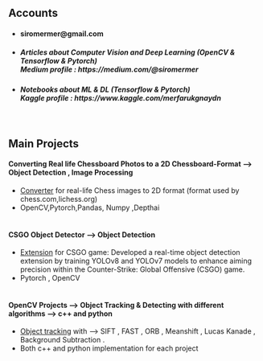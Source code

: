 
## Accounts
- <h4> siromermer@gmail.com </h3>

- <h5> Articles about Computer Vision and Deep Learning (OpenCV & Tensorflow & Pytorch) <br> Medium profile : https://medium.com/@siromermer</h5>

- <h5> Notebooks about ML & DL (Tensorflow & Pytorch)<br> Kaggle profile : https://www.kaggle.com/merfarukgnaydn</h5>
<br>

## Main Projects <br>

####  Converting Real life Chessboard Photos to a 2D Chessboard-Format --> Object Detection , Image Processing 
- <a href="https://github.com/siromermer/Dynamic-Chess-Board-Piece-Extraction">Converter</a> for real-life Chess images to 2D format  (format used by chess.com,lichess.org)  <BR>
- OpenCV,Pytorch,Pandas, Numpy ,Depthai <br><br>

####  CSGO Object Detector --> Object Detection 
- <a href="https://github.com/siromermer/CS2-CSGO-Yolov8-Yolov7-ObjectDetection">Extension</a> for CSGO game: Developed a real-time object detection extension by training YOLOv8 and YOLOv7 models to enhance
aiming precision within the Counter-Strike: Global Offensive (CSGO) game.<br>
- Pytorch , OpenCV<br><br>
 
####  OpenCV Projects --> Object Tracking & Detecting with different algorithms --> c++ and python
- <a href="https://github.com/siromermer/OpenCV-Projects-cpp-python">  Object tracking</a> with --> SIFT , FAST , ORB , Meanshift , Lucas Kanade , Background Subtraction .
-  Both c++ and python implementation for each project


